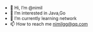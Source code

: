 - 👋 Hi, I’m @nimil
- 👀 I’m interested in Java,Go
- 🌱 I’m currently learning network
- 📫 How to reach me nimilgg@qq.com
